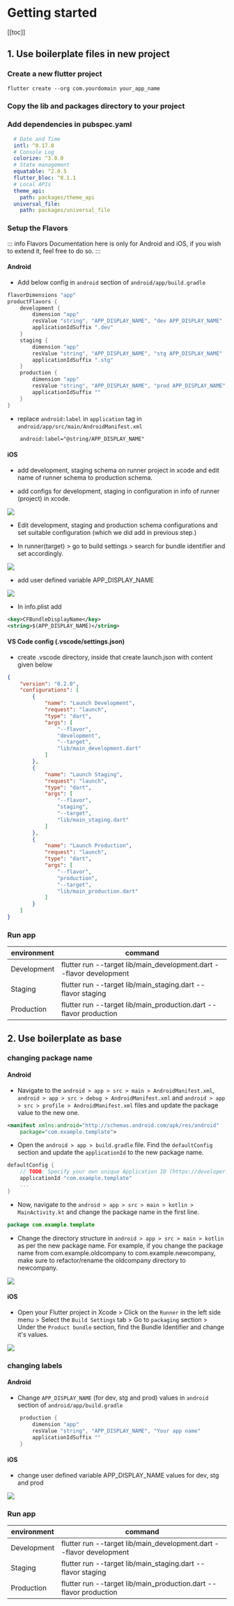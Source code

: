# Getting started

[[toc]]

## 1. Use boilerplate files in new project

### Create a new flutter project
```shell
flutter create --org com.yourdomain your_app_name
```

### Copy the lib and packages directory to your project

### Add dependencies in pubspec.yaml

```yaml
  # Date and Time
  intl: ^0.17.0
  # Console Log
  colorize: ^3.0.0
  # State management
  equatable: ^2.0.5
  flutter_bloc: ^8.1.1
  # Local APIs
  theme_api:
    path: packages/theme_api
  universal_file:
    path: packages/universal_file
```

### Setup the Flavors
::: info
Flavors Documentation here is only for Android and iOS, if you wish to extend it, feel free to do so.
:::
#### Android
- Add below config in `android` section of `android/app/build.gradle`
```groovy
flavorDimensions "app"
productFlavors {
    development {
        dimension "app"
        resValue "string", "APP_DISPLAY_NAME", "dev APP_DISPLAY_NAME"
        applicationIdSuffix ".dev"
    }
    staging {
        dimension "app"
        resValue "string", "APP_DISPLAY_NAME", "stg APP_DISPLAY_NAME"            
        applicationIdSuffix ".stg"
    }
    production {
        dimension "app"
        resValue "string", "APP_DISPLAY_NAME", "prod APP_DISPLAY_NAME"            
        applicationIdSuffix ""
    }
}
```
- replace `android:label` in `application` tag in `android/app/src/main/AndroidManifest.xml`
```xml
    android:label="@string/APP_DISPLAY_NAME"
```

#### iOS
- add development, staging schema on runner project in xcode and edit name of runner schema to production schema.

- add configs for development, staging in configuration in info of runner (project) in xcode.
<img src='../assets/flavors/iOS/ios_config.png'>

- Edit development, staging and production schema configurations and set suitable configuration (which we did add in previous step.)

- In runner(target) > go to build settings > search for bundle identifier and set accordingly.
<img src='../assets/flavors/iOS/ios_bundle_identifier.png'>

- add user defined variable APP_DISPLAY_NAME
<img src='../assets/flavors/iOS/ios_app_display_name.png'>

- In info.plist add
```xml
<key>CFBundleDisplayName</key>
<string>$(APP_DISPLAY_NAME)</string>
```

#### VS Code config (.vscode/settings.json)

- create .vscode directory, inside that create launch.json with content given below

```json
{
    "version": "0.2.0",
    "configurations": [
        {
            "name": "Launch Development",
            "request": "launch",
            "type": "dart",
            "args": [
                "--flavor",
                "development",
                "--target",
                "lib/main_development.dart"
            ]
        },
        {
            "name": "Launch Staging",
            "request": "launch",
            "type": "dart",
            "args": [
                "--flavor",
                "staging",
                "--target",
                "lib/main_staging.dart"
            ]
        },
        {
            "name": "Launch Production",
            "request": "launch",
            "type": "dart",
            "args": [
                "--flavor",
                "production",
                "--target",
                "lib/main_production.dart"
            ]
        }
    ]
}
```

### Run app

environment | command
--- | --- 
Development | flutter run --target lib/main_development.dart --flavor development
Staging | flutter run --target lib/main_staging.dart --flavor staging
Production | flutter run --target lib/main_production.dart --flavor production

## 2. Use boilerplate as base

### changing package name

#### Android

- Navigate to the `android > app > src > main > AndroidManifest.xml`, `android > app > src > debug > AndroidManifest.xml` and `android > app > src > profile > AndroidManifest.xml` files and update the package value to the new one.

```xml
<manifest xmlns:android="http://schemas.android.com/apk/res/android"
    package="com.example.template">
```

- Open the `android > app > build.gradle` file. Find the `defaultConfig` section and update the `applicationId` to the new package name.
```groovy
defaultConfig {
    // TODO: Specify your own unique Application ID (https://developer.android.com/studio/build/application-id.html).
    applicationId "com.example.template"
    ...
}
```

- Now, navigate to the `android > app > src > main > kotlin > MainActivity.kt` and change the package name in the first line.
```kotlin
package com.example.template
```

- Change the directory structure in  `android > app > src > main > kotlin` as per the new package name. For example, if you change the package name from com.example.oldcompany to com.example.newcompany, make sure to refactor/rename the oldcompany directory to newcompany.
<img src='../assets/packagename/android_dir_structure.png'>

#### iOS

-  Open your Flutter project in Xcode > Click on the `Runner` in the left side menu > Select the `Build Settings` tab > Go to `packaging` section > Under the `Product bundle` section, find the Bundle Identifier and change it's values.

<img src='../assets/packagename/ios_bundle_identifier.gif'>

### changing labels

#### Android

- Change `APP_DISPLAY_NAME` (for dev, stg and prod) values in `android` section of `android/app/build.gradle`
```groovy
    production {
        dimension "app"
        resValue "string", "APP_DISPLAY_NAME", "Your app name"            
        applicationIdSuffix ""
    }
```

#### iOS

- change user defined variable APP_DISPLAY_NAME values for dev, stg and prod
<img src='../assets/flavors/iOS/ios_app_display_name.png'>

### Run app

environment | command
--- | --- 
Development | flutter run --target lib/main_development.dart --flavor development
Staging | flutter run --target lib/main_staging.dart --flavor staging
Production | flutter run --target lib/main_production.dart --flavor production
